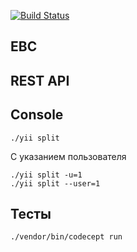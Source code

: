 [![Build Status](https://travis-ci.org/yiisoft/yii2-app-advanced.svg?branch=master)](https://travis-ci.org/yiisoft/yii2-app-advanced)

EBC
---

REST API
--------


Console
-------

```
./yii split
```

С указанием пользователя
```
./yii split -u=1
./yii split --user=1
```

Тесты
-----

```
./vendor/bin/codecept run
```